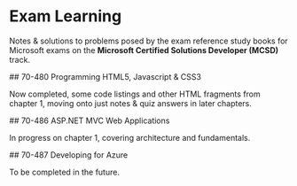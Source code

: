 ﻿# Exam Learning

Notes & solutions to problems posed by the exam reference study books for Microsoft exams on the **Microsoft Certified Solutions Developer (MCSD)** track.

## 70-480 Programming HTML5, Javascript & CSS3

Now completed, some code listings and other HTML fragments from chapter 1, moving onto just notes & quiz answers in later chapters.

## 70-486 ASP.NET MVC Web Applications

In progress on chapter 1, covering architecture and fundamentals.

## 70-487 Developing for Azure

To be completed in the future.
